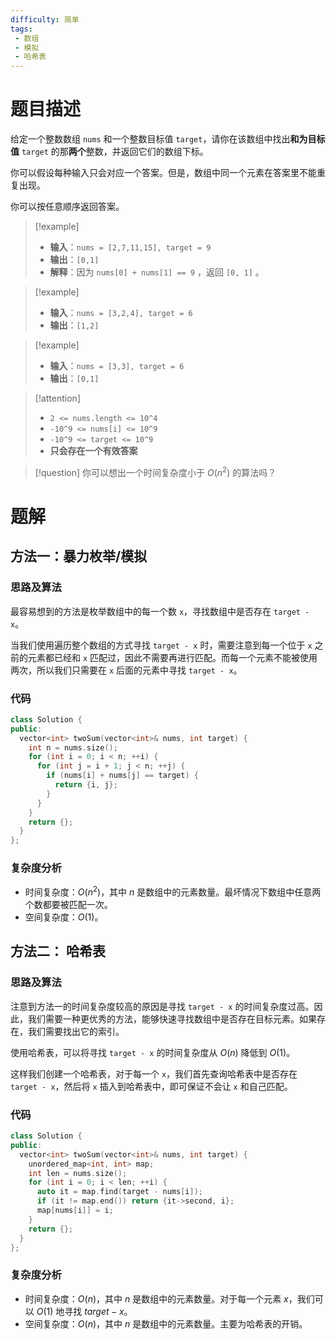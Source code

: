 ```yaml
---
difficulty: 简单
tags:
 - 数组
 - 模拟
 - 哈希表
---
```


# 题目描述

给定一个整数数组 `nums` 和一个整数目标值 `target`，请你在该数组中找出**和为目标值** `target` 的那**两个**整数，并返回它们的数组下标。

你可以假设每种输入只会对应一个答案。但是，数组中同一个元素在答案里不能重复出现。

你可以按任意顺序返回答案。

> [!example]
> - **输入**：`nums = [2,7,11,15], target = 9`
> - **输出**：`[0,1]`
> - **解释**：因为 `nums[0] + nums[1] == 9` ，返回 `[0, 1]` 。

> [!example]
> - **输入**：`nums = [3,2,4], target = 6`
> - **输出**：`[1,2]`

> [!example]
> - **输入**：`nums = [3,3], target = 6`
> - **输出**：`[0,1]`

> [!attention]
> - `2 <= nums.length <= 10^4`
> - `-10^9 <= nums[i] <= 10^9`
> - `-10^9 <= target <= 10^9`
> - **只会存在一个有效答案**

> [!question]
> 你可以想出一个时间复杂度小于 $O(n^2)$ 的算法吗？

# 题解

## 方法一：暴力枚举/模拟

### 思路及算法

最容易想到的方法是枚举数组中的每一个数 `x`，寻找数组中是否存在 `target - x`。

当我们使用遍历整个数组的方式寻找 `target - x` 时，需要注意到每一个位于 `x` 之前的元素都已经和 `x` 匹配过，因此不需要再进行匹配。而每一个元素不能被使用两次，所以我们只需要在 `x` 后面的元素中寻找 `target - x`。

### 代码

```cpp
class Solution {
public:
  vector<int> twoSum(vector<int>& nums, int target) {
    int n = nums.size();
    for (int i = 0; i < n; ++i) {
      for (int j = i + 1; j < n; ++j) {
        if (nums[i] + nums[j] == target) {
          return {i, j};
        }
      }
    }
    return {};
  }
};
```

### 复杂度分析

- 时间复杂度：$O(n^2)$，其中 $n$ 是数组中的元素数量。最坏情况下数组中任意两个数都要被匹配一次。
- 空间复杂度：$O(1)$。

## 方法二： 哈希表

### 思路及算法

注意到方法一的时间复杂度较高的原因是寻找 `target - x` 的时间复杂度过高。因此，我们需要一种更优秀的方法，能够快速寻找数组中是否存在目标元素。如果存在，我们需要找出它的索引。

使用哈希表，可以将寻找 `target - x` 的时间复杂度从 $O(n)$ 降低到 $O(1)$。

这样我们创建一个哈希表，对于每一个 `x`，我们首先查询哈希表中是否存在 `target - x`，然后将 `x` 插入到哈希表中，即可保证不会让 `x` 和自己匹配。

### 代码

```cpp
class Solution {
public:
  vector<int> twoSum(vector<int>& nums, int target) {
    unordered_map<int, int> map;
    int len = nums.size();
    for (int i = 0; i < len; ++i) {
      auto it = map.find(target - nums[i]);
      if (it != map.end()) return {it->second, i};
      map[nums[i]] = i;
    }
    return {};
  }
};
```

### 复杂度分析

- 时间复杂度：$O(n)$，其中 $n$ 是数组中的元素数量。对于每一个元素 $x$，我们可以 $O(1)$ 地寻找 $target - x$。
- 空间复杂度：$O(n)$，其中 $n$ 是数组中的元素数量。主要为哈希表的开销。
